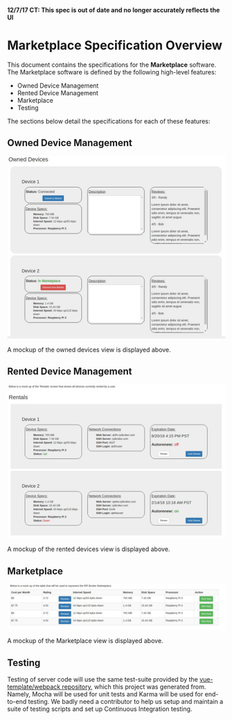 **12/7/17 CT: This spec is out of date and no longer accurately reflects the UI**

# Marketplace Specification Overview
This document contains the specifications for the **Marketplace** software. The Marketplace software is defined by the following
high-level features:

* Owned Device Management
* Rented Device Management
* Marketplace
* Testing

The sections below detail the specifications for each of these features:

## Owned Device Management
![Owned Devices](images/owned-devices-mockup.JPG?raw=true "Owned Devices Mock Up")

A mockup of the owned devices view is displayed above.

## Rented Device Management
![Rented Devices](images/rental-mockup.JPG?raw=true "Rented Devices Mock Up")

A mockup of the rented devices view is displayed above.

## Marketplace
![Marketplace Mockup](images/marketplace-mockup.JPG?raw=true "Marketplace Mock Up")

A mockup of the Marketplace view is displayed above.


## Testing
Testing of server code will use the same test-suite provided by the
[vue-template/webpack repository](https://github.com/vuejs-templates/webpack), which this project was generated
from. Namely, Mocha will be used for unit tests and Karma will be used for end-to-end testing. We badly need
a contributor to help us setup and maintain a suite of testing scripts and set up Continuous Integration testing.
